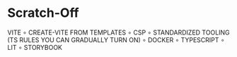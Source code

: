 # Scratch-Off

VITE ∘ CREATE-VITE FROM TEMPLATES ∘ CSP ∘ STANDARDIZED TOOLING (TS RULES YOU CAN GRADUALLY TURN ON) ∘ DOCKER ∘ TYPESCRIPT ∘ LIT ∘ STORYBOOK
